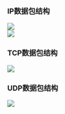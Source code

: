 ### IP数据包结构  
![](https://images.gitee.com/uploads/images/2021/0419/132524_4927cd26_1479682.png)   
![](https://images.gitee.com/uploads/images/2021/0419/134217_287bbfbf_1479682.png)   

### TCP数据包结构  
![](https://images.gitee.com/uploads/images/2021/0419/134314_04005294_1479682.png)  

### UDP数据包结构  
![](https://images.gitee.com/uploads/images/2021/0419/135745_a6cf7c5d_1479682.png)   
